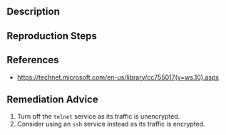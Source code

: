 ## Description


## Reproduction Steps


## References

- https://technet.microsoft.com/en-us/library/cc755017(v=ws.10).aspx


## Remediation Advice

1. Turn off the `telnet` service as its traffic is unencrypted.
2. Consider using an `ssh` service instead as its traffic is encrypted.

